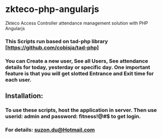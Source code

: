 # zkteco-php-angularjs
Zkteco Access Controller attendance management solution with PHP Angularjs

### This Scripts run based on tad-php library [https://github.com/cobisja/tad-php]

### You can Create a new user, See all Users, See attendance details for today, yesterday or specific day. One important feature is that you will get slotted Entrance and Exit time for each user.

## Installation:
### To use these scripts, host the application in server. Then use userid: admin and password: fitness!@#$ to get login.

### For details: suzon.du@Hotmail.com

